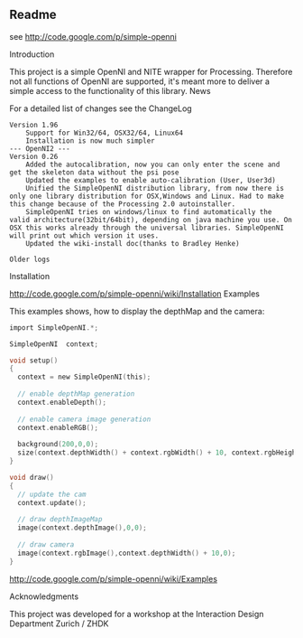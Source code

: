 Readme
------

see http://code.google.com/p/simple-openni

Introduction

This project is a simple OpenNI and NITE wrapper for Processing. Therefore not all functions of OpenNI are supported, it's meant more to deliver a simple access to the functionality of this library.
News

For a detailed list of changes see the ChangeLog

    Version 1.96
        Support for Win32/64, OSX32/64, Linux64
        Installation is now much simpler 
    --- OpenNI2 ---
    Version 0.26
        Added the autocalibration, now you can only enter the scene and get the skeleton data without the psi pose
        Updated the examples to enable auto-calibration (User, User3d)
        Unified the SimpleOpenNI distribution library, from now there is only one library distribution for OSX,Windows and Linux. Had to make this change because of the Processing 2.0 autoinstaller.
        SimpleOpenNI tries on windows/linux to find automatically the valid architecture(32bit/64bit), depending on java machine you use. On OSX this works already through the universal libraries. SimpleOpenNI will print out which version it uses.
        Updated the wiki-install doc(thanks to Bradley Henke) 

    Older logs 

Installation

http://code.google.com/p/simple-openni/wiki/Installation
Examples

This examples shows, how to display the depthMap and the camera:

```c
import SimpleOpenNI.*;

SimpleOpenNI  context;

void setup()
{
  context = new SimpleOpenNI(this);
   
  // enable depthMap generation 
  context.enableDepth();
  
  // enable camera image generation
  context.enableRGB();
 
  background(200,0,0);
  size(context.depthWidth() + context.rgbWidth() + 10, context.rgbHeight()); 
}

void draw()
{
  // update the cam
  context.update();
  
  // draw depthImageMap
  image(context.depthImage(),0,0);
  
  // draw camera
  image(context.rgbImage(),context.depthWidth() + 10,0);
}
```

http://code.google.com/p/simple-openni/wiki/Examples 

Acknowledgments

This project was developed for a workshop at the Interaction Design Department Zurich / ZHDK 
